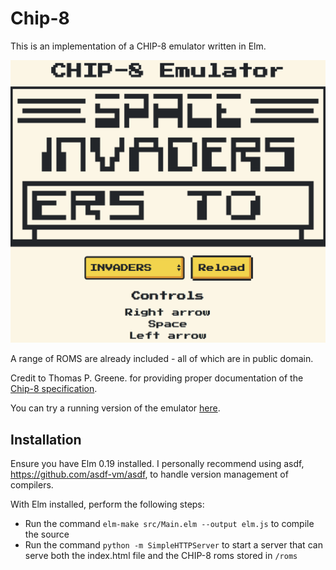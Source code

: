 # Chip-8

This is an implementation of a CHIP-8 emulator written in Elm.

![Screenshot](/images/screenshot.png)

A range of ROMS are already included - all of which are in public domain.

Credit to Thomas P. Greene. for providing proper documentation of the [Chip-8
specification](http://devernay.free.fr/hacks/chip8/C8TECH10.HTM).

You can try a running version of the emulator
[here](http://dragonwasrobot.github.io/chip-8/).

## Installation

Ensure you have Elm 0.19 installed. I personally recommend using asdf,
https://github.com/asdf-vm/asdf, to handle version management of compilers.

With Elm installed, perform the following steps:

- Run the command `elm-make src/Main.elm --output elm.js` to compile the source
- Run the command `python -m SimpleHTTPServer` to start a server that can serve
  both the index.html file and the CHIP-8 roms stored in `/roms`
